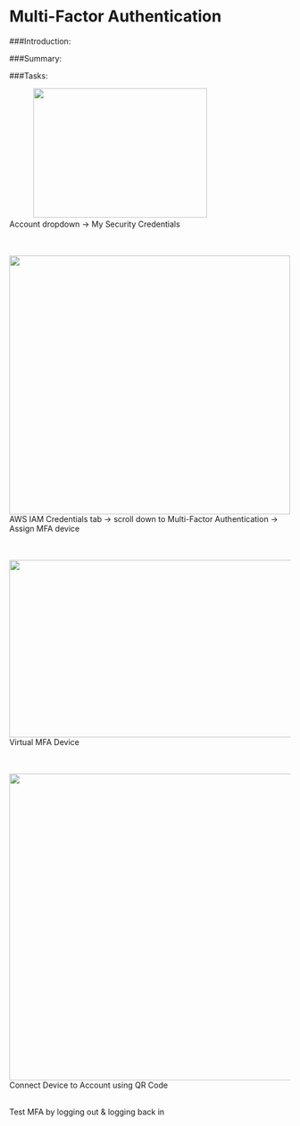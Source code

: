 # Multi-Factor Authentication

###Introduction:

###Summary:

###Tasks:

&nbsp;&nbsp;&nbsp;&nbsp;&nbsp;&nbsp;&nbsp;&nbsp;&nbsp;&nbsp;&nbsp;<img src="https://user-images.githubusercontent.com/80132085/112902887-ce06d780-90b4-11eb-8d48-1cadbfc3cf66.png" width="311" height="232.5"> \
Account dropdown → My Security Credentials 

\
&nbsp;&nbsp;&nbsp;&nbsp;&nbsp;&nbsp;&nbsp;&nbsp;<img src="https://user-images.githubusercontent.com/80132085/112923487-65cbec00-90dc-11eb-8b2a-3d042117b1c2.png" width="502.5" height="463.5"> \
AWS IAM Credentials tab → scroll down to Multi-Factor Authentication → Assign MFA device

\
&nbsp;&nbsp;&nbsp;&nbsp;&nbsp;&nbsp;&nbsp;&nbsp;<img src="https://user-images.githubusercontent.com/80132085/112923235-eb9b6780-90db-11eb-8875-3c1c0aa5fa1e.png" width="540" height="318"> \
Virtual MFA Device

\
&nbsp;&nbsp;&nbsp;&nbsp;&nbsp;&nbsp;&nbsp;&nbsp;<img src="https://user-images.githubusercontent.com/80132085/112923714-c4916580-90dc-11eb-92af-2ef80c2d1022.png" width="538.5" height="549.75"> \
Connect Device to Account using QR Code

\
Test MFA by logging out & logging back in
